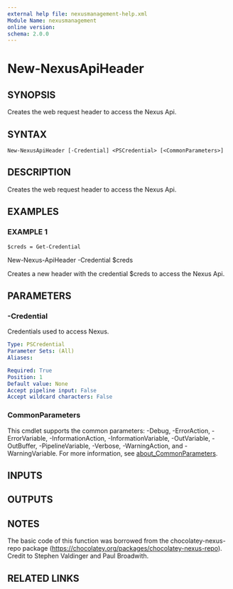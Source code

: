 ```yaml
---
external help file: nexusmanagement-help.xml
Module Name: nexusmanagement
online version:
schema: 2.0.0
---
```


# New-NexusApiHeader

## SYNOPSIS
Creates the web request header to access the Nexus Api.

## SYNTAX

```
New-NexusApiHeader [-Credential] <PSCredential> [<CommonParameters>]
```

## DESCRIPTION
Creates the web request header to access the Nexus Api.

## EXAMPLES

### EXAMPLE 1
```
$creds = Get-Credential
```

New-Nexus-ApiHeader -Credential $creds

Creates a new header with the credential $creds to access the Nexus Api.

## PARAMETERS

### -Credential
Credentials used to access Nexus.

```yaml
Type: PSCredential
Parameter Sets: (All)
Aliases:

Required: True
Position: 1
Default value: None
Accept pipeline input: False
Accept wildcard characters: False
```

### CommonParameters
This cmdlet supports the common parameters: -Debug, -ErrorAction, -ErrorVariable, -InformationAction, -InformationVariable, -OutVariable, -OutBuffer, -PipelineVariable, -Verbose, -WarningAction, and -WarningVariable. For more information, see [about_CommonParameters](http://go.microsoft.com/fwlink/?LinkID=113216).

## INPUTS

## OUTPUTS

## NOTES
The basic code of this function was borrowed from the chocolatey-nexus-repo package
(https://chocolatey.org/packages/chocolatey-nexus-repo).
Credit to Stephen Valdinger and Paul Broadwith.

## RELATED LINKS
